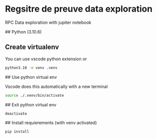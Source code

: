 # Regsitre de preuve data exploration 

RPC Data exploration with jupiter notebook

## Python (3.10.6)

## Create virtualenv

You can use vscode python extension or

```bash
python3.10 -m venv .venv
```

## Use python virtual env

Vscode does this automatically with a new terminal
```bash
source ./.venv/bin/activate
```

## Exit python virtual env

```bash
deactivate
```

## Install requierements (with venv activated) 
```bash
pip install
```